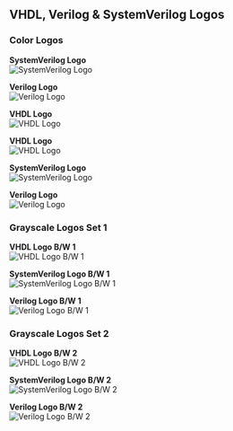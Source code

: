 ## VHDL, Verilog & SystemVerilog Logos

### Color Logos
**SystemVerilog Logo**  
![SystemVerilog Logo](systemverilog_logo_color.png)  

**Verilog Logo**  
![Verilog Logo](verilog_logo_color.png)  

**VHDL Logo**  
![VHDL Logo](vhdl_logo_color.png)  

**VHDL Logo**  
![VHDL Logo](vhdl_logo.png)  

**SystemVerilog Logo**  
![SystemVerilog Logo](systemverilog_logo.png)  

**Verilog Logo**  
![Verilog Logo](verilog_logo.png)  

### Grayscale Logos Set 1

**VHDL Logo B/W 1**  
![VHDL Logo B/W 1](vhdl_logo_bw1.png)  

**SystemVerilog Logo B/W 1**  
![SystemVerilog Logo B/W 1](systemverilog_logo_bw1.png)  

**Verilog Logo B/W 1**  
![Verilog Logo B/W 1](verilog_logo_bw1.png)  

### Grayscale Logos Set 2

**VHDL Logo B/W 2**  
![VHDL Logo B/W 2](vhdl_logo_bw2.png)  

**SystemVerilog Logo B/W 2**  
![SystemVerilog Logo B/W 2](systemverilog_logo_bw2.png)  

**Verilog Logo B/W 2**  
![Verilog Logo B/W 2](verilog_logo_bw2.png)  
